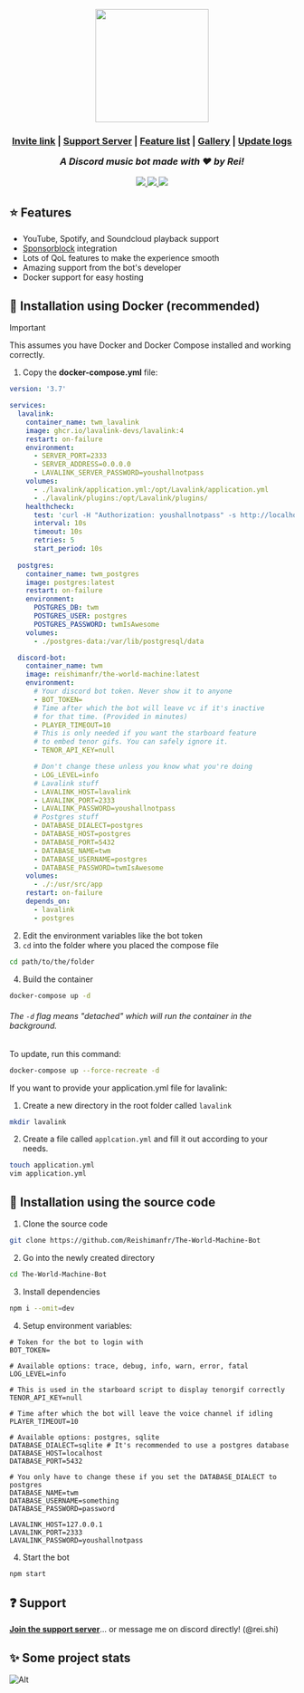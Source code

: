 <p align="center">
 <img width=200 height=200 src="https://github.com/Reishimanfr/TWM-bot/assets/92938606/de4f51a7-8499-4798-ad8c-dc78f5006cd0"</img>
</p>
<h3 align="center">
 <a href="https://discord.com/api/oauth2/authorize?client_id=1073607844265476158&permissions=3426368&scope=bot">Invite link</a> |
 <a href="https://discord.gg/9VyyCkMSFP">Support Server</a> |
 <a href="https://github.com/Reishimanfr/TWM-bot/wiki/Features">Feature list<a/> |
  <a href="https://github.com/Reishimanfr/TWM-bot/wiki/Gallery">Gallery</a> |
  <a href="https://github.com/Reishimanfr/The-World-Machine-Bot/wiki/Update-logs">Update logs</a>
 
<i>A Discord music bot made with ❤️ by Rei!</i><be>

<p align="center">
 <a href="https://nodejs.org/en/download/">
  <img src="https://img.shields.io/badge/Node.js-43853D?style=for-the-badge&logo=node.js&logoColor=white">
 </a>
 <a href="https://discord.js.org/#/">
  <img src="https://img.shields.io/badge/Discord.js-7289DA?style=for-the-badge&logo=discord&logoColor=white">
 </a>
 <a href="https://www.docker.com/">
  <img src="https://img.shields.io/badge/Docker-2496ED?style=for-the-badge&logo=docker&logoColor=white">
 </a>
</p>

## ⭐ Features
- YouTube, Spotify, and Soundcloud playback support
- [Sponsorblock](https://sponsor.ajay.app/) integration
- Lots of QoL features to make the experience smooth
- Amazing support from the bot's developer
- Docker support for easy hosting

## 🚀 Installation using Docker (recommended)
> [!IMPORTANT]
> This assumes you have Docker and Docker Compose installed and working correctly.

1. Copy the **docker-compose.yml** file:
```yaml
version: '3.7'

services:
  lavalink:
    container_name: twm_lavalink
    image: ghcr.io/lavalink-devs/lavalink:4
    restart: on-failure
    environment:
      - SERVER_PORT=2333
      - SERVER_ADDRESS=0.0.0.0
      - LAVALINK_SERVER_PASSWORD=youshallnotpass
    volumes:
      - ./lavalink/application.yml:/opt/Lavalink/application.yml
      - ./lavalink/plugins:/opt/Lavalink/plugins/
    healthcheck:
      test: 'curl -H "Authorization: youshallnotpass" -s http://localhost:2333/version'
      interval: 10s
      timeout: 10s
      retries: 5
      start_period: 10s
    
  postgres:
    container_name: twm_postgres
    image: postgres:latest
    restart: on-failure
    environment:
      POSTGRES_DB: twm
      POSTGRES_USER: postgres
      POSTGRES_PASSWORD: twmIsAwesome
    volumes:
      - ./postgres-data:/var/lib/postgresql/data

  discord-bot:
    container_name: twm
    image: reishimanfr/the-world-machine:latest
    environment:
      # Your discord bot token. Never show it to anyone
      - BOT_TOKEN=
      # Time after which the bot will leave vc if it's inactive
      # for that time. (Provided in minutes)
      - PLAYER_TIMEOUT=10
      # This is only needed if you want the starboard feature
      # to embed tenor gifs. You can safely ignore it.
      - TENOR_API_KEY=null

      # Don't change these unless you know what you're doing
      - LOG_LEVEL=info      
      # Lavalink stuff
      - LAVALINK_HOST=lavalink
      - LAVALINK_PORT=2333
      - LAVALINK_PASSWORD=youshallnotpass
      # Postgres stuff
      - DATABASE_DIALECT=postgres
      - DATABASE_HOST=postgres
      - DATABASE_PORT=5432
      - DATABASE_NAME=twm
      - DATABASE_USERNAME=postgres
      - DATABASE_PASSWORD=twmIsAwesome
    volumes:
      - ./:/usr/src/app
    restart: on-failure
    depends_on:
      - lavalink
      - postgres
```
2. Edit the environment variables like the bot token
3. `cd` into the folder where you placed the compose file
```sh
cd path/to/the/folder
```
4. Build the container
```sh
docker-compose up -d
```
###### The `-d` flag means "detached" which will run the container in the background.

To update, run this command:
```sh
docker-compose up --force-recreate -d
```

If you want to provide your application.yml file for lavalink:
1. Create a new directory in the root folder called `lavalink`
```sh
mkdir lavalink
```
2. Create a file called `applcation.yml` and fill it out according to your needs.
```sh
touch application.yml
vim application.yml
```

## 🚀 Installation using the source code
1. Clone the source code<br>
```sh
git clone https://github.com/Reishimanfr/The-World-Machine-Bot
```
2. Go into the newly created directory
```sh
cd The-World-Machine-Bot
```
3. Install dependencies
```sh
npm i --omit=dev
```
4. Setup environment variables:
```env
# Token for the bot to login with
BOT_TOKEN=

# Available options: trace, debug, info, warn, error, fatal
LOG_LEVEL=info

# This is used in the starboard script to display tenorgif correctly
TENOR_API_KEY=null

# Time after which the bot will leave the voice channel if idling
PLAYER_TIMEOUT=10

# Available options: postgres, sqlite
DATABASE_DIALECT=sqlite # It's recommended to use a postgres database
DATABASE_HOST=localhost
DATABASE_PORT=5432

# You only have to change these if you set the DATABASE_DIALECT to postgres
DATABASE_NAME=twm
DATABASE_USERNAME=something
DATABASE_PASSWORD=password

LAVALINK_HOST=127.0.0.1
LAVALINK_PORT=2333
LAVALINK_PASSWORD=youshallnotpass
```
4. Start the bot
```sh
npm start
```

## ❓ Support
**[Join the support server](https://discord.gg/QGeraSWsan)**... or message me on discord directly! (@rei.shi)

## ✨ Some project stats
![Alt](https://repobeats.axiom.co/api/embed/1a10163858d87c76196a1510e496f5c5cfb6990e.svg "Repobeats analytics image")
